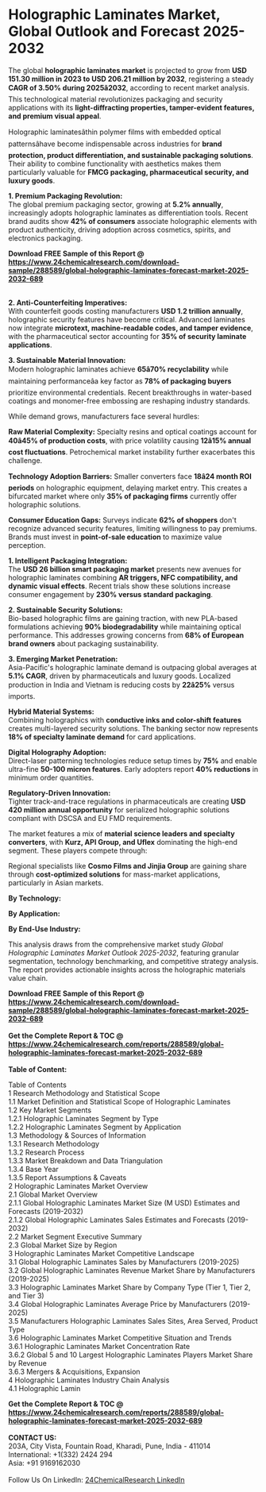 <h1>Holographic Laminates Market, Global Outlook and Forecast 2025-2032</h1><p>The global <strong>holographic laminates market</strong> is projected to grow from <strong>USD 151.30 million in 2023 to USD 206.21 million by 2032</strong>, registering a steady <strong>CAGR of 3.50% during 2025â2032</strong>, according to recent market analysis. This technological material revolutionizes packaging and security applications with its <strong>light-diffracting properties, tamper-evident features, and premium visual appeal</strong>.</p><p>Holographic laminatesâthin polymer films with embedded optical patternsâhave become indispensable across industries for <strong>brand protection, product differentiation, and sustainable packaging solutions</strong>. Their ability to combine functionality with aesthetics makes them particularly valuable for <strong>FMCG packaging, pharmaceutical security, and luxury goods</strong>.</p><p><strong>1. Premium Packaging Revolution:</strong><br>
The global premium packaging sector, growing at <strong>5.2% annually</strong>, increasingly adopts holographic laminates as differentiation tools. Recent brand audits show <strong>42% of consumers</strong> associate holographic elements with product authenticity, driving adoption across cosmetics, spirits, and electronics packaging.</p><div><b>Download FREE Sample of this Report @ 
            <a href="https://www.24chemicalresearch.com/download-sample/288589/global-holographic-laminates-forecast-market-2025-2032-689">
            https://www.24chemicalresearch.com/download-sample/288589/global-holographic-laminates-forecast-market-2025-2032-689</a></b></div><br><p><strong>2. Anti-Counterfeiting Imperatives:</strong><br>
With counterfeit goods costing manufacturers <strong>USD 1.2 trillion annually</strong>, holographic security features have become critical. Advanced laminates now integrate <strong>microtext, machine-readable codes, and tamper evidence</strong>, with the pharmaceutical sector accounting for <strong>35% of security laminate applications</strong>.</p><p><strong>3. Sustainable Material Innovation:</strong><br>
Modern holographic laminates achieve <strong>65â70% recyclability</strong> while maintaining performanceâa key factor as <strong>78% of packaging buyers</strong> prioritize environmental credentials. Recent breakthroughs in water-based coatings and monomer-free embossing are reshaping industry standards.</p><p>While demand grows, manufacturers face several hurdles:</p><p><strong>Raw Material Complexity:</strong> Specialty resins and optical coatings account for <strong>40â45% of production costs</strong>, with price volatility causing <strong>12â15% annual cost fluctuations</strong>. Petrochemical market instability further exacerbates this challenge.</p><p><strong>Technology Adoption Barriers:</strong> Smaller converters face <strong>18â24 month ROI periods</strong> on holographic equipment, delaying market entry. This creates a bifurcated market where only <strong>35% of packaging firms</strong> currently offer holographic solutions.</p><p><strong>Consumer Education Gaps:</strong> Surveys indicate <strong>62% of shoppers</strong> don't recognize advanced security features, limiting willingness to pay premiums. Brands must invest in <strong>point-of-sale education</strong> to maximize value perception.</p><p><strong>1. Intelligent Packaging Integration:</strong><br>
The <strong>USD 26 billion smart packaging market</strong> presents new avenues for holographic laminates combining <strong>AR triggers, NFC compatibility, and dynamic visual effects</strong>. Recent trials show these solutions increase consumer engagement by <strong>230% versus standard packaging</strong>.</p><p><strong>2. Sustainable Security Solutions:</strong><br>
Bio-based holographic films are gaining traction, with new PLA-based formulations achieving <strong>90% biodegradability</strong> while maintaining optical performance. This addresses growing concerns from <strong>68% of European brand owners</strong> about packaging sustainability.</p><p><strong>3. Emerging Market Penetration:</strong><br>
Asia-Pacific's holographic laminate demand is outpacing global averages at <strong>5.1% CAGR</strong>, driven by pharmaceuticals and luxury goods. Localized production in India and Vietnam is reducing costs by <strong>22â25%</strong> versus imports.</p><p><strong>Hybrid Material Systems:</strong><br>
	Combining holographics with <strong>conductive inks and color-shift features</strong> creates multi-layered security solutions. The banking sector now represents <strong>18% of specialty laminate demand</strong> for card applications.</p><p><strong>Digital Holography Adoption:</strong><br>
	Direct-laser patterning technologies reduce setup times by <strong>75%</strong> and enable ultra-fine <strong>50-100 micron features</strong>. Early adopters report <strong>40% reductions</strong> in minimum order quantities.</p><p><strong>Regulatory-Driven Innovation:</strong><br>
	Tighter track-and-trace regulations in pharmaceuticals are creating <strong>USD 420 million annual opportunity</strong> for serialized holographic solutions compliant with DSCSA and EU FMD requirements.</p><p>The market features a mix of <strong>material science leaders and specialty converters</strong>, with <strong>Kurz, API Group, and Uflex</strong> dominating the high-end segment. These players compete through:</p><p>Regional specialists like <strong>Cosmo Films and Jinjia Group</strong> are gaining share through <strong>cost-optimized solutions</strong> for mass-market applications, particularly in Asian markets.</p><p><strong>By Technology:</strong></p><p><strong>By Application:</strong></p><p><strong>By End-Use Industry:</strong></p><p>This analysis draws from the comprehensive market study <em>Global Holographic Laminates Market Outlook 2025-2032</em>, featuring granular segmentation, technology benchmarking, and competitive strategy analysis. The report provides actionable insights across the holographic materials value chain.</p><div><b>Download FREE Sample of this Report @ 
            <a href="https://www.24chemicalresearch.com/download-sample/288589/global-holographic-laminates-forecast-market-2025-2032-689">
            https://www.24chemicalresearch.com/download-sample/288589/global-holographic-laminates-forecast-market-2025-2032-689</a></b></div><br><div><b>Get the Complete Report & TOC @ 
            <a href="https://www.24chemicalresearch.com/reports/288589/global-holographic-laminates-forecast-market-2025-2032-689">
            https://www.24chemicalresearch.com/reports/288589/global-holographic-laminates-forecast-market-2025-2032-689</a></b></div><br>
            <b>Table of Content:</b><p>Table of Contents<br />
1 Research Methodology and Statistical Scope<br />
1.1 Market Definition and Statistical Scope of Holographic Laminates<br />
1.2 Key Market Segments<br />
1.2.1 Holographic Laminates Segment by Type<br />
1.2.2 Holographic Laminates Segment by Application<br />
1.3 Methodology & Sources of Information<br />
1.3.1 Research Methodology<br />
1.3.2 Research Process<br />
1.3.3 Market Breakdown and Data Triangulation<br />
1.3.4 Base Year<br />
1.3.5 Report Assumptions & Caveats<br />
2 Holographic Laminates Market Overview<br />
2.1 Global Market Overview<br />
2.1.1 Global Holographic Laminates Market Size (M USD) Estimates and Forecasts (2019-2032)<br />
2.1.2 Global Holographic Laminates Sales Estimates and Forecasts (2019-2032)<br />
2.2 Market Segment Executive Summary<br />
2.3 Global Market Size by Region<br />
3 Holographic Laminates Market Competitive Landscape<br />
3.1 Global Holographic Laminates Sales by Manufacturers (2019-2025)<br />
3.2 Global Holographic Laminates Revenue Market Share by Manufacturers (2019-2025)<br />
3.3 Holographic Laminates Market Share by Company Type (Tier 1, Tier 2, and Tier 3)<br />
3.4 Global Holographic Laminates Average Price by Manufacturers (2019-2025)<br />
3.5 Manufacturers Holographic Laminates Sales Sites, Area Served, Product Type<br />
3.6 Holographic Laminates Market Competitive Situation and Trends<br />
3.6.1 Holographic Laminates Market Concentration Rate<br />
3.6.2 Global 5 and 10 Largest Holographic Laminates Players Market Share by Revenue<br />
3.6.3 Mergers & Acquisitions, Expansion<br />
4 Holographic Laminates Industry Chain Analysis<br />
4.1 Holographic Lamin</p><div><b>Get the Complete Report & TOC @ 
            <a href="https://www.24chemicalresearch.com/reports/288589/global-holographic-laminates-forecast-market-2025-2032-689">
            https://www.24chemicalresearch.com/reports/288589/global-holographic-laminates-forecast-market-2025-2032-689</a></b></div><br><b>CONTACT US:</b><br>
            203A, City Vista, Fountain Road, Kharadi, Pune, India - 411014<br>
            International: +1(332) 2424 294<br>
            Asia: +91 9169162030 <br><br>
            Follow Us On LinkedIn: <a href="https://www.linkedin.com/company/24chemicalresearch/">24ChemicalResearch LinkedIn</a>